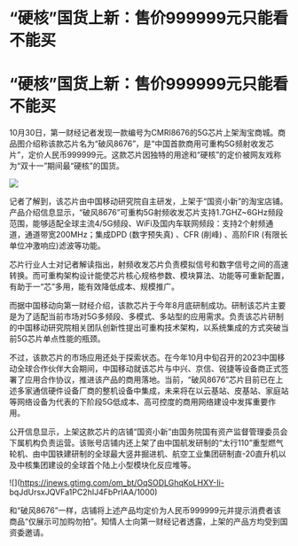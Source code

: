 # “硬核”国货上新：售价999999元只能看不能买

# “硬核”国货上新：售价999999元只能看不能买

10月30日，第一财经记者发现一款编号为CMRI8676的5G芯片上架淘宝商城。商品图介绍称该款芯片名为“破风8676”，是“中国首款商用可重构5G频射收发芯片”，定价人民币999999元。这款芯片因独特的用途和“硬核”的定价被网友戏称为“双十一”期间最“硬核”的国货。

![](https://inews.gtimg.com/om_bt/OtEi65zCfJM_zfr5SwmnfNEwjT6vzstpzla67Hpd6m38cAA/1000)

记者了解到，该芯片由中国移动研究院自主研发，上架于“国资小新”的淘宝店铺。产品介绍信息显示，“破风8676”可重构5G射频收发芯片支持1.7GHZ~6GHz频段范围，能够适配全球主流4/5G频段、WiFi及国内车联网频段：支持2个射频通道，通道带宽200MHz；集成DPD
(数字预失真) 、CFR (削峰) 、高阶FIR (有限长单位冲激响应)滤波等功能。

芯片行业人士对记者解读指出，射频收发芯片负责模拟信号和数字信号之间的高速转换。而可重构架构设计能使芯片核心规格参数、模块算法、功能等可重新配置，有助于一“芯”多用，能有效降低成本、规模推广。

而据中国移动向第一财经介绍，该款芯片于今年8月底研制成功。研制该芯片主要是为了适配当前市场对5G多频段、多模式、多站型的应用需求。负责该芯片研制的中国移动研究院相关团队创新性提出可重构技术架构，以系统集成的方式突破当前5G芯片单点性能的瓶颈。

不过，该款芯片的市场应用还处于探索状态。在今年10月中旬召开的2023中国移动全球合作伙伴大会期间，中国移动就该芯片与中兴、京信、锐捷等设备商正式签署了应用合作协议，推进该产品的商用落地。当前，“破风8676”芯片目前已在上述多家通信硬件设备厂商的整机设备中集成，未来将在以云基站、皮基站、家庭站等网络设备为代表的下阶段5G低成本、高可控度的商用网络建设中发挥重要作用。

公开信息显示，上架这款芯片的店铺“国资小新”由国务院国有资产监督管理委员会下属机构负责运营。该账号店铺内还上架了由中国航发研制的“太行110”重型燃气轮机、由中国铁建研制的全球最大竖井掘进机、航空工业集团研制直-20直升机以及中核集团建设的全球首个陆上小型模块化反应堆等。

![](https://inews.gtimg.com/om_bt/OqSODLGhqKoLHXY-Ii-
bqJdUrsxJQVFa1PC2hIJ4FbPrIAA/1000)

和“破风8676”一样，店铺将上述产品均定价为人民币999999元并提示消费者该商品“仅展示可加购勿拍”。知情人士向第一财经记者透露，上架的产品方均受到国资委邀请。

